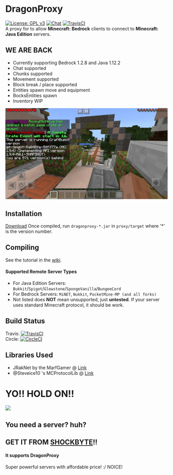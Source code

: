 DragonProxy
===========
[![License: GPL v3](https://img.shields.io/badge/License-GPL%20v3-blue.svg)](http://www.gnu.org/licenses/gpl-3.0) [![Chat](https://img.shields.io/badge/chat-on%20discord-7289da.svg)](https://discord.gg/CmkxTz2) [![TravisCI](https://travis-ci.org/DragonetMC/DragonProxy.svg?branch=master)](https://travis-ci.org/DragonetMC/DragonProxy)  
A proxy for to allow **Minecraft: Bedrock** clients to connect to **Minecraft: Java Edition** servers.

## WE ARE BACK
- Currently supporting Bedrock 1.2.8 and Java 1.12.2
- Chat supported
- Chunks supported
- Movement supported
- Block break / place supported
- Entities spawn move and equipment
- BocksEntities spawn
- Inventory WIP

![Screenshot](https://github.com/DragonetMC/DragonProxy/raw/master/screenshots/performium-factions.jpg)


## Installation
[Download](https://github.com/DragonetMC/DragonProxy/releases)
Once compiled, run `dragonproxy-*.jar` in `proxy/target` where '*' is the version number.

## Compiling
See the tutorial in the [wiki](https://github.com/DragonetMC/DragonProxy/wiki).

#### Supported Remote Server Types
- For Java Edition Servers: `Bukkit`/`Spigot`/`Glowstone`/`SpongeVanilla`/`BungeeCord`
- For Bedrock Servers: `MiNET`, `Nukkit`, `PocketMine-MP (and all forks)`
- Not listed does **NOT** mean unsupported, just **untested**. If your server uses standard Minecraft protocol, it should be work.

## Build Status
Travis: [![TravisCI](https://travis-ci.org/DragonetMC/DragonProxy.svg?branch=master)](https://travis-ci.org/DragonetMC/DragonProxy)  
Circle: [![CircleCI](https://circleci.com/gh/DragonetMC/DragonProxy/tree/master.svg?style=svg)](https://circleci.com/gh/DragonetMC/DragonProxy/tree/master)  
  
## Libraries Used
* JRakNet by the MarfGamer @ [Link](https://github.com/JRakNet/JRakNet)
* @Steveice10 's MCProtocolLib @ [Link](https://github.com/Steveice10/MCProtocolLib)

# YO!! HOLD ON!! 
[![](https://shockbyte.com/assets/img/logo-2017.png)](https://shockbyte.com/partner/dragonet)
## You need a server? huh? 
## GET IT FROM [SHOCKBYTE](https://shockbyte.com/partner/dragonet)!! 
#### It supports DragonProxy
Super powerful servers with affordable price! :/ NOICE! 
